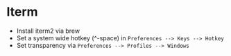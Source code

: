 # Iterm

- Install iterm2 via brew
- Set a system wide hotkey (^-space) in `Preferences --> Keys --> Hotkey`
- Set transparency via `Preferences --> Profiles --> Windows`

